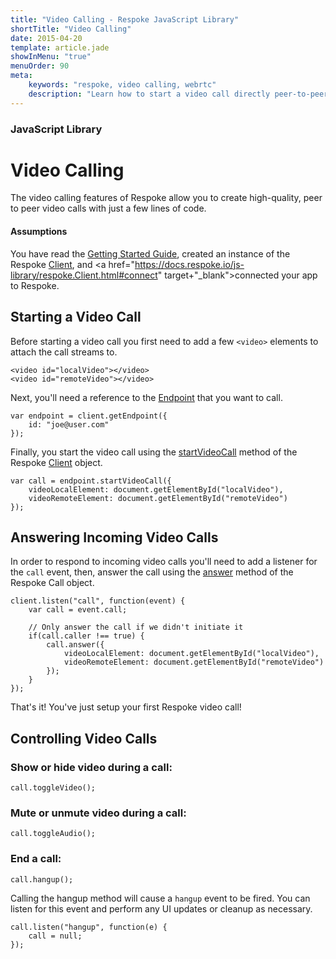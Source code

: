 ```yaml
---
title: "Video Calling - Respoke JavaScript Library"
shortTitle: "Video Calling"
date: 2015-04-20
template: article.jade
showInMenu: "true"
menuOrder: 90
meta:
    keywords: "respoke, video calling, webrtc"
    description: "Learn how to start a video call directly peer-to-peer"
---
```


### JavaScript Library

# Video Calling
The video calling features of Respoke allow you to create high-quality, peer to peer video calls with just a few lines
of code.

#### Assumptions
You have read the [Getting Started Guide](/client/javascript/getting-started.html), created an instance of the Respoke
<a href="https://docs.respoke.io/js-library/respoke.Client.html" target="_blank">Client</a>, and
<a href="https://docs.respoke.io/js-library/respoke.Client.html#connect" target+"_blank">connected</a> your app to
Respoke.

## Starting a Video Call
Before starting a video call you first need to add a few `<video>` elements to attach the call streams to.

    <video id="localVideo"></video>
    <video id="remoteVideo"></video>


Next, you'll need a reference to the
<a href="https://docs.respoke.io/js-library/respoke.Endpoint.html" target="_blank">Endpoint</a> that you want to call.

    var endpoint = client.getEndpoint({
        id: "joe@user.com"
    });

Finally, you start the video call using the
<a href="https://docs.respoke.io/js-library/respoke.Client.html#startVideoCall" target="_blank">startVideoCall</a>
method of the Respoke <a href="https://docs.respoke.io/js-library/respoke.Client.html" target="_blank">Client</a> object.

    var call = endpoint.startVideoCall({
        videoLocalElement: document.getElementById("localVideo"),
        videoRemoteElement: document.getElementById("remoteVideo")
    });


## Answering Incoming Video Calls
In order to respond to incoming video calls you'll need to add a listener for the `call` event, then, answer the call
using the <a href="https://docs.respoke.io/js-library/respoke.Call.html#answer" target="_blank">answer</a> method of the
Respoke Call object.

    client.listen("call", function(event) {
        var call = event.call;

        // Only answer the call if we didn't initiate it
        if(call.caller !== true) {
            call.answer({
                videoLocalElement: document.getElementById("localVideo"),
                videoRemoteElement: document.getElementById("remoteVideo")
            });
        }
    });

That's it! You've just setup your first Respoke video call!


## Controlling Video Calls

### Show or hide video during a call:

    call.toggleVideo();

### Mute or unmute video during a call:

    call.toggleAudio();

### End a call:

    call.hangup();

Calling the hangup method will cause a `hangup` event to be fired. You can listen for this event and perform any UI
updates or cleanup as necessary.

    call.listen("hangup", function(e) {
        call = null;
    });
